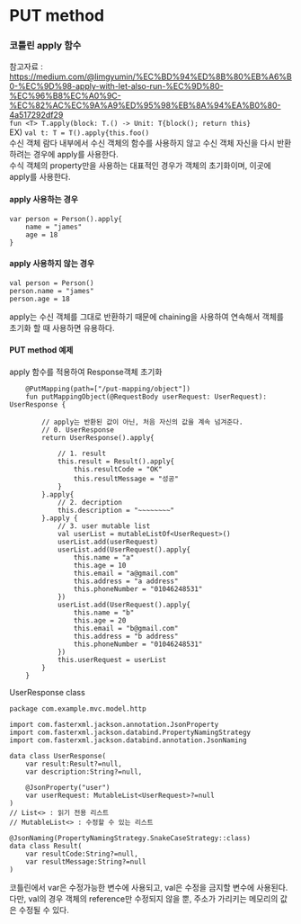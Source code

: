 # PUT method
### 코틀린 apply 함수
참고자료 : https://medium.com/@limgyumin/%EC%BD%94%ED%8B%80%EB%A6%B0-%EC%9D%98-apply-with-let-also-run-%EC%9D%80-%EC%96%B8%EC%A0%9C-%EC%82%AC%EC%9A%A9%ED%95%98%EB%8A%94%EA%B0%80-4a517292df29<br>
`fun <T> T.apply(block: T.() -> Unit: T{block(); return this}`<br>
EX) `val t: T = T().apply{this.foo()`<br>
수신 객체 람다 내부에서 수신 객체의 함수를 사용하지 않고 수신 객체 자신을 다시 반환하려는 경우에 apply를 사용한다.<br>
수식 객체의 property만을 사용하는 대표적인 경우가 객체의 초기화이며, 이곳에 apply를 사용한다.
#### apply 사용하는 경우
```
var person = Person().apply{
    name = "james"
    age = 18
}
```
#### apply 사용하지 않는 경우
```
val person = Person()
person.name = "james"
person.age = 18
```
apply는 수신 객체를 그대로 반환하기 때문에 chaining을 사용하여 연속해서 객체를 초기화 할 때 사용하면 유용하다.

#### PUT method 예제
apply 함수를 적용하여 Response객체 초기화
```
    @PutMapping(path=["/put-mapping/object"])
    fun putMappingObject(@RequestBody userRequest: UserRequest): UserResponse {

        // apply는 반환된 값이 아닌, 처음 자신의 값을 계속 넘겨준다.
        // 0. UserResponse
        return UserResponse().apply{

            // 1. result
            this.result = Result().apply{
                this.resultCode = "OK"
                this.resultMessage = "성공"
            }
        }.apply{
            // 2. decription
            this.description = "~~~~~~~~"
        }.apply {
            // 3. user mutable list
            val userList = mutableListOf<UserRequest>()
            userList.add(userRequest)
            userList.add(UserRequest().apply{
                this.name = "a"
                this.age = 10
                this.email = "a@gmail.com"
                this.address = "a address"
                this.phoneNumber = "01046248531"
            })
            userList.add(UserRequest().apply{
                this.name = "b"
                this.age = 20
                this.email = "b@gmail.com"
                this.address = "b address"
                this.phoneNumber = "01046248531"
            })
            this.userRequest = userList
        }
    }
```
UserResponse class
```
package com.example.mvc.model.http

import com.fasterxml.jackson.annotation.JsonProperty
import com.fasterxml.jackson.databind.PropertyNamingStrategy
import com.fasterxml.jackson.databind.annotation.JsonNaming

data class UserResponse(
    var result:Result?=null,
    var description:String?=null,

    @JsonProperty("user")
    var userRequest: MutableList<UserRequest>?=null
)
// List<> : 읽기 전용 리스트
// MutableList<> : 수정할 수 있는 리스트

@JsonNaming(PropertyNamingStrategy.SnakeCaseStrategy::class)
data class Result(
    var resultCode:String?=null,
    var resultMessage:String?=null
)
```
코틀린에서 var은 수정가능한 변수에 사용되고, val은 수정을 금지할 변수에 사용된다.<br>
다만, val의 경우 객체의 reference만 수정되지 않을 뿐, 주소가 가리키는 메모리의 값은 수정될 수 있다.



